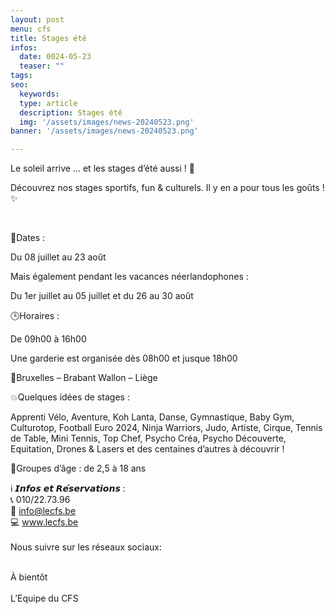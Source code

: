 ```yaml
---
layout: post
menu: cfs
title: Stages été
infos:
  date: 0024-05-23
  teaser: ""
tags:
seo:
  keywords:
  type: article
  description: Stages été
  img: '/assets/images/news-20240523.png'
banner: '/assets/images/news-20240523.png'

---
```


Le soleil arrive … et les stages d’été aussi ! 🤩

Découvrez nos stages sportifs, fun & culturels. Il y en a pour tous les goûts ! ✨

<div class="d-flex justify-content-center mb-3">
  <a href="https://www.lecfs.be/stages/" class="btn btn-info-filled " style="color: #fff !important;">Je réserve mon stage !</a>
</div>

📆Dates :

Du 08 juillet au 23 août

Mais également pendant les vacances néerlandophones :

Du 1er juillet au 05 juillet et du 26 au 30 août

🕒Horaires :

De 09h00 à 16h00

Une garderie est organisée dès 08h00 et jusque 18h00

📍Bruxelles – Brabant Wallon – Liège

💥Quelques idées de stages :

Apprenti Vélo, Aventure, Koh Lanta, Danse, Gymnastique, Baby Gym, Culturotop, Football Euro 2024, Ninja Warriors, Judo, Artiste, Cirque, Tennis de Table, Mini Tennis, Top Chef, Psycho Créa, Psycho Découverte, Equitation, Drones & Lasers et des centaines d’autres à découvrir !

👶Groupes d’âge : de 2,5 à 18 ans

ℹ️ 𝙄𝙣𝙛𝙤𝙨 𝙚𝙩 𝙍𝙚́𝙨𝙚𝙧𝙫𝙖𝙩𝙞𝙤𝙣𝙨 :<br>
📞 010/22.73.96<br>
📧 info@lecfs.be<br>
💻 www.lecfs.be<br>
<br>
Nous suivre sur les réseaux sociaux:
<div class="d-flex justify-content-center mb-3">
  <a href="https://www.facebook.com/CFSasbl" class="btn btn-info-filled m-4" style="color: #fff !important;">Notre page Facebook</a>
  <a href="https://www.instagram.com/cfs_asbl/" class="btn btn-info-filled m-4" style="color: #fff !important;">Notre page Instagram</a>
</div>
À bientôt<br><br>
L’Equipe du CFS